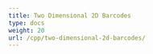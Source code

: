 ```yaml
---
title: Two Dimensional 2D Barcodes
type: docs
weight: 20
url: /cpp/two-dimensional-2d-barcodes/
---
```



